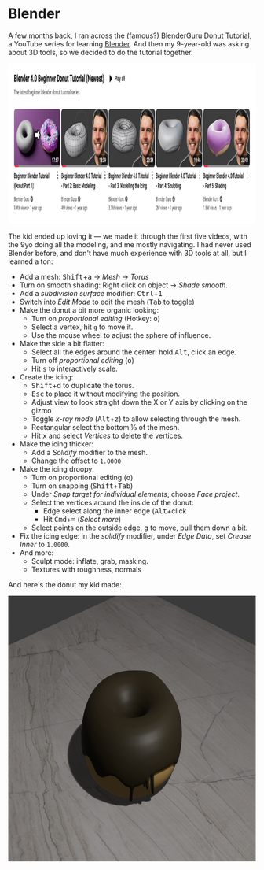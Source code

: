 # Blender

A few months back, I ran across the (famous?) [BlenderGuru Donut Tutorial](https://www.youtube.com/playlist?list=PLjEaoINr3zgEPv5y--4MKpciLaoQYZB1Z), a YouTube series for learning [Blender][]. And then my 9-year-old was asking about 3D tools, so we decided to do the tutorial together.

<img src="../images/blender-donut-tutorial.png" height="326">

The kid ended up loving it — we made it through the first five videos, with the 9yo doing all the modeling, and me mostly navigating. I had never used Blender before, and don't have much experience with 3D tools at all, but I learned a ton:

[Blender]: https://www.blender.org/

- Add a mesh: <kbd>Shift</kbd>+<kbd>a</kbd> -> _Mesh_ -> _Torus_
- Turn on smooth shading: Right click on object -> _Shade smooth_.
- Add a _subdivision surface_ modifier: <kbd>Ctrl</kbd>+<kbd>1</kbd>
- Switch into _Edit Mode_ to edit the mesh (<kbd>Tab</kbd> to toggle)
- Make the donut a bit more organic looking:
  - Turn on _proportional editing_ (Hotkey: <kbd>o</kbd>)
  - Select a vertex, hit `g` to move it.
  - Use the mouse wheel to adjust the sphere of influence.
- Make the side a bit flatter:
  - Select all the edges around the center: hold <kbd>Alt</kbd>, click an edge.
  - Turn off _proportional editing_ (<kbd>o</kbd>)
  - Hit <kbd>s</kbd> to interactively scale.
- Create the icing:
  - <kbd>Shift</kbd>+d to duplicate the torus.
  - <kbd>Esc</kbd> to place it without modifying the position.
  - Adjust view to look straight down the X or Y axis by clicking on the gizmo
  - Toggle _x-ray mode_ (<kbd>Alt</kbd>+<kbd>z</kbd>) to allow selecting through the mesh.
  - Rectangular select the bottom ⅓ of the mesh.
  - Hit <kbd>x</kbd> and select _Vertices_ to delete the vertices.
- Make the icing thicker:
  - Add a _Solidify_ modifier to the mesh.
  - Change the offset to `1.0000`
- Make the icing droopy:
  - Turn on proportional editing (<kbd>o</kbd>)
  - Turn on snapping (<kbd>Shift</kbd>+<kbd>Tab</kbd>)
  - Under _Snap target for individual elements_, choose _Face project_.
  - Select the vertices around the inside of the donut:
    - Edge select along the inner edge (<kbd>Alt</kbd>+click
    - Hit <kbd>Cmd</kbd>+<kbd>=</kbd> (_Select more_)
  - Select points on the outside edge, <kbd>g</kbd> to move, pull them down a bit.
- Fix the icing edge: in the _solidify_ modifier, under _Edge Data_, set _Crease Inner_ to `1.0000`.
- And more:
  - Sculpt mode: inflate, grab, masking.
  - Textures with roughness, normals

And here's the donut my kid made:

<img src="../images/blender-donut.jpg" height="540">
